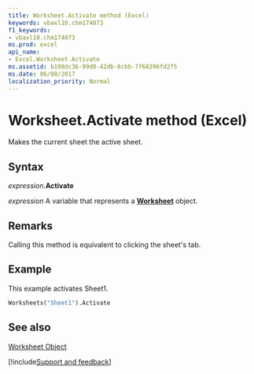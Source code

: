 ```yaml
---
title: Worksheet.Activate method (Excel)
keywords: vbaxl10.chm174073
f1_keywords:
- vbaxl10.chm174073
ms.prod: excel
api_name:
- Excel.Worksheet.Activate
ms.assetid: b198dc36-99d0-42db-6cbb-7f68396fd2f5
ms.date: 06/08/2017
localization_priority: Normal
---
```



# Worksheet.Activate method (Excel)

Makes the current sheet the active sheet. 


## Syntax

_expression_.**Activate**

_expression_ A variable that represents a **[Worksheet](Excel.Worksheet.md)** object.


## Remarks

Calling this method is equivalent to clicking the sheet's tab.


## Example

This example activates Sheet1.


```vb
Worksheets("Sheet1").Activate
```


## See also


[Worksheet Object](Excel.Worksheet.md)

[!include[Support and feedback](~/includes/feedback-boilerplate.md)]
